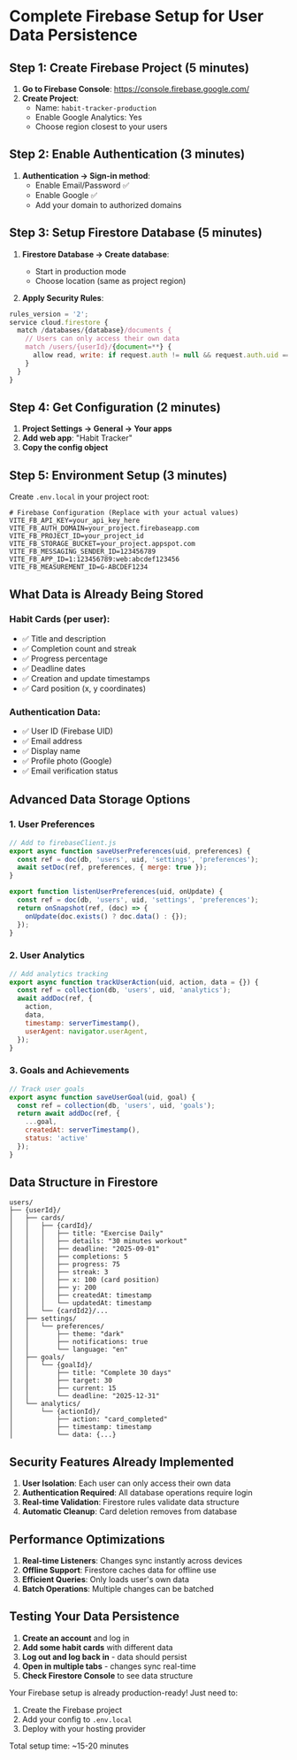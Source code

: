 # Complete Firebase Setup for User Data Persistence

## Step 1: Create Firebase Project (5 minutes)

1. **Go to Firebase Console**: https://console.firebase.google.com/
2. **Create Project**:
   - Name: `habit-tracker-production`
   - Enable Google Analytics: Yes
   - Choose region closest to your users

## Step 2: Enable Authentication (3 minutes)

1. **Authentication → Sign-in method**:
   - Enable Email/Password ✅
   - Enable Google ✅
   - Add your domain to authorized domains

## Step 3: Setup Firestore Database (5 minutes)

1. **Firestore Database → Create database**:
   - Start in production mode
   - Choose location (same as project region)

2. **Apply Security Rules**:
```javascript
rules_version = '2';
service cloud.firestore {
  match /databases/{database}/documents {
    // Users can only access their own data
    match /users/{userId}/{document=**} {
      allow read, write: if request.auth != null && request.auth.uid == userId;
    }
  }
}
```

## Step 4: Get Configuration (2 minutes)

1. **Project Settings → General → Your apps**
2. **Add web app**: "Habit Tracker"
3. **Copy the config object**

## Step 5: Environment Setup (3 minutes)

Create `.env.local` in your project root:

```env
# Firebase Configuration (Replace with your actual values)
VITE_FB_API_KEY=your_api_key_here
VITE_FB_AUTH_DOMAIN=your_project.firebaseapp.com
VITE_FB_PROJECT_ID=your_project_id
VITE_FB_STORAGE_BUCKET=your_project.appspot.com
VITE_FB_MESSAGING_SENDER_ID=123456789
VITE_FB_APP_ID=1:123456789:web:abcdef123456
VITE_FB_MEASUREMENT_ID=G-ABCDEF1234
```

## What Data is Already Being Stored

### Habit Cards (per user):
- ✅ Title and description
- ✅ Completion count and streak
- ✅ Progress percentage
- ✅ Deadline dates
- ✅ Creation and update timestamps
- ✅ Card position (x, y coordinates)

### Authentication Data:
- ✅ User ID (Firebase UID)
- ✅ Email address
- ✅ Display name
- ✅ Profile photo (Google)
- ✅ Email verification status

## Advanced Data Storage Options

### 1. User Preferences
```javascript
// Add to firebaseClient.js
export async function saveUserPreferences(uid, preferences) {
  const ref = doc(db, 'users', uid, 'settings', 'preferences');
  await setDoc(ref, preferences, { merge: true });
}

export function listenUserPreferences(uid, onUpdate) {
  const ref = doc(db, 'users', uid, 'settings', 'preferences');
  return onSnapshot(ref, (doc) => {
    onUpdate(doc.exists() ? doc.data() : {});
  });
}
```

### 2. User Analytics
```javascript
// Add analytics tracking
export async function trackUserAction(uid, action, data = {}) {
  const ref = collection(db, 'users', uid, 'analytics');
  await addDoc(ref, {
    action,
    data,
    timestamp: serverTimestamp(),
    userAgent: navigator.userAgent,
  });
}
```

### 3. Goals and Achievements
```javascript
// Track user goals
export async function saveUserGoal(uid, goal) {
  const ref = collection(db, 'users', uid, 'goals');
  return await addDoc(ref, {
    ...goal,
    createdAt: serverTimestamp(),
    status: 'active'
  });
}
```

## Data Structure in Firestore

```
users/
├── {userId}/
│   ├── cards/
│   │   ├── {cardId}/
│   │   │   ├── title: "Exercise Daily"
│   │   │   ├── details: "30 minutes workout"
│   │   │   ├── deadline: "2025-09-01"
│   │   │   ├── completions: 5
│   │   │   ├── progress: 75
│   │   │   ├── streak: 3
│   │   │   ├── x: 100 (card position)
│   │   │   ├── y: 200
│   │   │   ├── createdAt: timestamp
│   │   │   └── updatedAt: timestamp
│   │   └── {cardId2}/...
│   ├── settings/
│   │   └── preferences/
│   │       ├── theme: "dark"
│   │       ├── notifications: true
│   │       └── language: "en"
│   ├── goals/
│   │   └── {goalId}/
│   │       ├── title: "Complete 30 days"
│   │       ├── target: 30
│   │       ├── current: 15
│   │       └── deadline: "2025-12-31"
│   └── analytics/
│       └── {actionId}/
│           ├── action: "card_completed"
│           ├── timestamp: timestamp
│           └── data: {...}
```

## Security Features Already Implemented

1. **User Isolation**: Each user can only access their own data
2. **Authentication Required**: All database operations require login
3. **Real-time Validation**: Firestore rules validate data structure
4. **Automatic Cleanup**: Card deletion removes from database

## Performance Optimizations

1. **Real-time Listeners**: Changes sync instantly across devices
2. **Offline Support**: Firestore caches data for offline use
3. **Efficient Queries**: Only loads user's own data
4. **Batch Operations**: Multiple changes can be batched

## Testing Your Data Persistence

1. **Create an account** and log in
2. **Add some habit cards** with different data
3. **Log out and log back in** - data should persist
4. **Open in multiple tabs** - changes sync real-time
5. **Check Firestore Console** to see data structure

Your Firebase setup is already production-ready! Just need to:
1. Create the Firebase project
2. Add your config to `.env.local`
3. Deploy with your hosting provider

Total setup time: ~15-20 minutes
